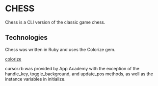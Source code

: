 # CHESS
Chess is a CLI version of the classic game chess.

## Technologies
Chess was written in Ruby and uses the Colorize gem.

[colorize](https://github.com/fazibear/colorize)

cursor.rb was provided by App Academy with the exception of the handle_key, toggle_background, and update_pos methods, as well as the instance variables in initialize.
